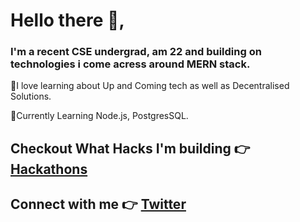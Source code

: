 # Hello there 👋, 

### I'm a recent CSE undergrad, am 22 and building on technologies i come acress around MERN stack. 

🔹I love learning about Up and Coming tech as well as Decentralised Solutions. 

🔹Currently Learning Node.js, PostgresSQL.


## Checkout What Hacks I'm building 👉 [Hackathons](https://devpost.com/DRACrY0?ref_content=user-portfolio&ref_feature=portfolio&ref_medium=global-nav)

## Connect with me 👉 [Twitter](https://twitter.com/_DRACrY)


